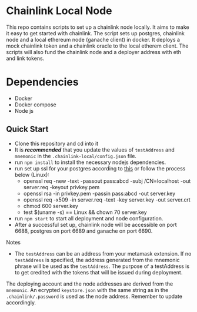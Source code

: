 # Chainlink Local Node

This repo contains scripts to set up a chainlink node locally. It aims to make it easy to get started with chainlink. The script sets up postgres, chainlink node and a local ethereum node (ganache client) in docker. It deploys a mock chainlink token and a chainlink oracle to the local etherem client. The scripts will also fund the chainlink node and a deployer address with eth and link tokens. 

# Dependencies

- Docker
- Docker compose
- Node js

## Quick Start

- Clone this repository and cd into it
- It is ***recommended*** that you update the values of `testAddress` and `mnemonic` in the `.chainlink-local/config.json` file. 
- run `npm install` to install the necessary nodejs dependencies.
- run set up ssl for your postgres according to [this](https://gist.github.com/mrw34/c97bb03ea1054afb551886ffc8b63c3b:) or follow the process below (Linux):
    - openssl req -new -text -passout pass:abcd -subj /CN=localhost -out server.req -keyout privkey.pem
    - openssl rsa -in privkey.pem -passin pass:abcd -out server.key
    - openssl req -x509 -in server.req -text -key server.key -out server.crt
    - chmod 600 server.key
    - test $(uname -s) == Linux && chown 70 server.key
- run `npm start` to start all deployment and node configuration.
- After a successful set up, chainlink node will be accessible on port 6688, postgres on port 6689 and ganache on port 6690.

Notes
- The `testAddress` can be an address from your metamask extension. If no `testAddress` is specified, the address generated from the mnemonic phrase will be used as the `testAddress`. The purpose of a testAddress is to get credited with the tokens that will be issued during deployment.

The deploying account and the node addresses are derived from the `mnemonic`. An ecrypted `keystore.json` with the same string as in the `.chainlink/.password` is used as the node address. Remember to update accordingly. 
